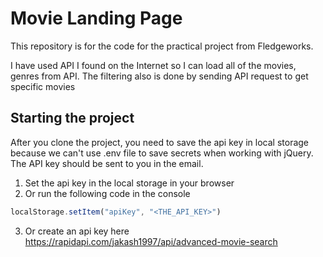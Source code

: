 # Movie Landing Page

This repository is for the code for the practical project from Fledgeworks.

I have used API I found on the Internet so I can load all of the movies, genres from API. The filtering also is done by sending API request to get specific movies

## Starting the project
After you clone the project, you need to save the api key in local storage because we can't use .env file to save secrets when working with jQuery. The API key should be sent to you in the email.

1. Set the api key in the local storage in your browser
2. Or run the following code in the console
```js
localStorage.setItem("apiKey", "<THE_API_KEY>")
```
3. Or create an api key here https://rapidapi.com/jakash1997/api/advanced-movie-search